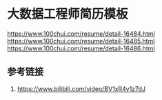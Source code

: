 # 大数据工程师简历模板



https://www.100chui.com/resume/detail-16484.html
https://www.100chui.com/resume/detail-16485.html
https://www.100chui.com/resume/detail-16486.html

## 参考链接
1. https://www.bilibili.com/video/BV1xR4y1z7dJ
